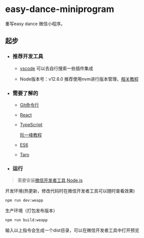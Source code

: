 # easy-dance-miniprogram

重写easy dance 微信小程序。

## 起步

- ### 推荐开发工具
  
  - [vscode](https://code.visualstudio.com/)
  可以去自行搜索一些插件集成
  
  - Node版本号：v12.6.0 推荐使用nvm进行版本管理，[相关教程](https://zhuanlan.zhihu.com/p/36936107)

- ### 需要了解的
  
  - [Git命令行](https://www.git-scm.com/book/zh/v2/%E8%B5%B7%E6%AD%A5-%E5%85%B3%E4%BA%8E%E7%89%88%E6%9C%AC%E6%8E%A7%E5%88%B6)

  - [React](https://www.reactjscn.com/)
  
  - [TypeScript](https://www.tslang.cn/) 
    
    [阮一峰教程](https://ts.xcatliu.com/)
  
  - [ES6](http://es6.ruanyifeng.com/)
  
  - [Taro](http://taro-docs.jd.com/taro/docs/README.html)

- ### 运行

> 需要安装[微信开发者工具](https://developers.weixin.qq.com/miniprogram/dev/devtools/download.html),[Node.js](https://nodejs.org/zh-cn/)

开发环境(热更新，修改代码时在微信开发者工具可以随时查看效果)

```bash
npm run dev:weapp
```

生产环境（打包发布版本）

```bash
npm run build:weapp
```

输入以上指令会生成一个dist目录，可以在微信开发者工具中打开预览
